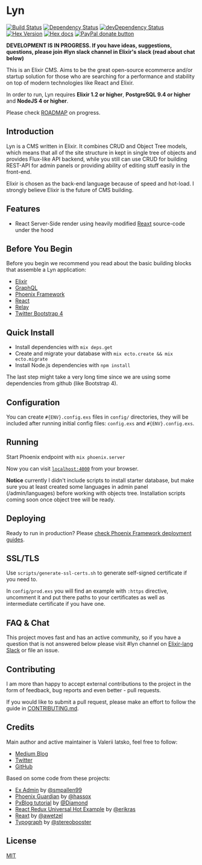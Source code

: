 # Lyn
[![Build Status](https://travis-ci.org/viatsko/lyn.svg?branch=master)](https://travis-ci.org/viatsko/lyn)
[![Dependency Status](https://david-dm.org/viatsko/lyn.svg?style=flat-square)](https://david-dm.org/viatsko/lyn)
[![devDependency Status](https://david-dm.org/viatsko/lyn/dev-status.svg?style=flat-square)](https://david-dm.org/viatsko/lyn#info=devDependencies)
[![Hex Version](https://img.shields.io/hexpm/v/lyn.svg?style=flat)](https://hex.pm/packages/lyn)
[![Hex docs](https://img.shields.io/badge/hex.pm-docs-green.svg?style=flat)](https://hexdocs.pm/lyn)
[![PayPal donate button](https://img.shields.io/badge/donate-paypal-brightgreen.svg?style=flat-square)](https://www.paypal.com/cgi-bin/webscr?cmd=_s-xclick&hosted_button_id=842M2JWBL3JPJ)

**DEVELOPMENT IS IN PROGRESS. If you have ideas, suggestions, questions, please join #lyn slack channel in Elixir's slack (read about chat below)**

This is an Elixir CMS. Aims to be the great open-source ecommerce and/or startup
solution for those who are searching for a performance and stability on top
of modern technologies like React and Elixir.

In order to run, Lyn requires **Elixir 1.2 or higher**, **PostgreSQL 9.4 or higher** and **NodeJS 4 or higher**.

Please check [ROADMAP](ROADMAP.md) on progress.

## Introduction
Lyn is a CMS written in Elixir. It combines CRUD and Object Tree models, which means
that all of the site structure in kept in single tree of objects and provides
Flux-like API backend, while you still can use CRUD for building REST-API for admin
panels or providing ability of editing stuff easily in the front-end.

Elixir is chosen as the back-end language because of speed and hot-load.
I strongly believe Elixir is the future of CMS building.

## Features
* React Server-Side render using heavily modified [Reaxt](https://github.com/awetzel/reaxt) source-code under the hood

## Before You Begin
Before you begin we recommend you read about the basic building blocks that assemble a Lyn application:
* [Elixir](http://elixir-lang.org/)
* [GraphQL](https://facebook.github.io/graphql/)
* [Phoenix Framework](http://www.phoenixframework.org/)
* [React](https://facebook.github.io/react/)
* [Relay](https://facebook.github.io/relay/)
* [Twitter Bootstrap 4](http://blog.getbootstrap.com/2015/08/19/bootstrap-4-alpha/)

## Quick Install
* Install dependencies with `mix deps.get`
* Create and migrate your database with `mix ecto.create && mix ecto.migrate`
* Install Node.js dependencies with `npm install`

The last step might take a very long time since we are using some dependencies
from github (like Bootstrap 4).

## Configuration
You can create `#{ENV}.config.exs` files in `config/` directories, they will be
included after running initial config files: `config.exs` and `#{ENV}.config.exs`.

## Running
Start Phoenix endpoint with `mix phoenix.server`

Now you can visit [`localhost:4000`](http://localhost:4000) from your browser.

**Notice** currently I didn't include scripts to install starter database,
but make sure you at least created some languages in admin panel (/admin/languages)
before working with objects tree. Installation scripts coming soon once object
tree will be ready.

## Deploying
Ready to run in production? Please [check Phoenix Framework deployment guides](http://www.phoenixframework.org/docs/deployment).

## SSL/TLS
Use `scripts/generate-ssl-certs.sh` to generate self-signed certificate if you need to.

In `config/prod.exs` you will find an example with `:https` directive, uncomment it
and put there paths to your certificates as well as intermediate certificate if you
have one.

## FAQ & Chat
This project moves fast and has an active community, so if you have a question that is not answered below please visit #lyn channel on [Elixir-lang Slack](https://elixir-lang.slack.com/) or file an issue.

## Contributing
I am more than happy to accept external contributions to the project in the form of feedback, bug reports and even better - pull requests.

If you would like to submit a pull request, please make an effort to follow the guide in [CONTRIBUTING.md](CONTRIBUTING.md).

## Credits
Main author and active maintainer is Valerii Iatsko, feel free to follow:
* [Medium Blog](https://medium.com/@viatsko)
* [Twitter](https://twitter.com/viatsko)
* [GitHub](https://github.com/viatsko)

Based on some code from these projects:
* [Ex Admin](https://github.com/smpallen99/ex_admin) by [@smpallen99](https://github.com/smpallen99)
* [Phoenix Guardian](https://github.com/hassox/phoenix_guardian) by [@hassox](https://github.com/hassox)
* [PxBlog tutorial](https://github.com/Diamond/pxblog) by [@Diamond](https://github.com/Diamond)
* [React Redux Universal Hot Example](https://github.com/erikras/react-redux-universal-hot-example) by [@erikras](https://github.com/erikras)
* [Reaxt](https://github.com/awetzel/reaxt) by [@awetzel](https://github.com/awetzel)
* [Typograph](https://github.com/stereobooster/typograph) by [@stereobooster](https://github.com/stereobooster)

## License
[MIT](LICENSE.md)
